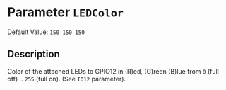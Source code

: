 # Parameter `LEDColor`
Default Value: `150 150 150`

## Description
Color of the attached LEDs to GPIO12 in (R)ed, (G)reen (B)lue from `0` (full off) .. `255` (full on). 
(See `IO12` parameter).
